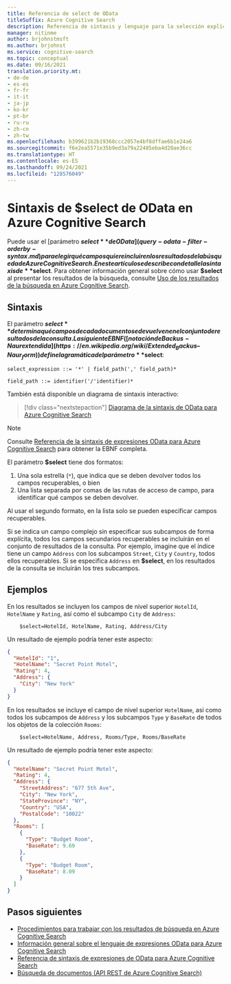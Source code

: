 ```yaml
---
title: Referencia de select de OData
titleSuffix: Azure Cognitive Search
description: Referencia de sintaxis y lenguaje para la selección explícita de campos que se van a devolver en los resultados de búsqueda de las consultas de Azure Cognitive Search.
manager: nitinme
author: brjohnstmsft
ms.author: brjohnst
ms.service: cognitive-search
ms.topic: conceptual
ms.date: 09/16/2021
translation.priority.mt:
- de-de
- es-es
- fr-fr
- it-it
- ja-jp
- ko-kr
- pt-br
- ru-ru
- zh-cn
- zh-tw
ms.openlocfilehash: b399621b2b19368ccc2057e4bf8dffae6b1e24a6
ms.sourcegitcommit: f6e2ea5571e35b9ed3a79a22485eba4d20ae36cc
ms.translationtype: HT
ms.contentlocale: es-ES
ms.lasthandoff: 09/24/2021
ms.locfileid: "128576049"
---
```

# <a name="odata-select-syntax-in-azure-cognitive-search"></a>Sintaxis de $select de OData en Azure Cognitive Search

 Puede usar el [parámetro **$select** de OData](query-odata-filter-orderby-syntax.md) para elegir qué campos quiere incluir en los resultados de la búsqueda de Azure Cognitive Search. En este artículo se describe con detalle la sintaxis de **$select**. Para obtener información general sobre cómo usar **$select** al presentar los resultados de la búsqueda, consulte [Uso de los resultados de la búsqueda en Azure Cognitive Search](search-pagination-page-layout.md).

## <a name="syntax"></a>Sintaxis

El parámetro **$select** determina qué campos de cada documento se devuelven en el conjunto de resultados de la consulta. La siguiente EBNF ([notación de Backus-Naur extendida](https://en.wikipedia.org/wiki/Extended_Backus–Naur_form)) define la gramática del parámetro **$select**:

<!-- Upload this EBNF using https://bottlecaps.de/rr/ui to create a downloadable railroad diagram. -->

```
select_expression ::= '*' | field_path(',' field_path)*

field_path ::= identifier('/'identifier)*
```

También está disponible un diagrama de sintaxis interactivo:

> [!div class="nextstepaction"]
> [Diagrama de la sintaxis de OData para Azure Cognitive Search](https://azuresearch.github.io/odata-syntax-diagram/#select_expression)

> [!NOTE]
> Consulte [Referencia de la sintaxis de expresiones OData para Azure Cognitive Search](search-query-odata-syntax-reference.md) para obtener la EBNF completa.

El parámetro **$select** tiene dos formatos:

1. Una sola estrella (`*`), que indica que se deben devolver todos los campos recuperables, o bien
1. Una lista separada por comas de las rutas de acceso de campo, para identificar qué campos se deben devolver.

Al usar el segundo formato, en la lista solo se pueden especificar campos recuperables.

Si se indica un campo complejo sin especificar sus subcampos de forma explícita, todos los campos secundarios recuperables se incluirán en el conjunto de resultados de la consulta. Por ejemplo, imagine que el índice tiene un campo `Address` con los subcampos `Street`, `City` y `Country`, todos ellos recuperables. Si se especifica `Address` en **$select**, en los resultados de la consulta se incluirán los tres subcampos.

## <a name="examples"></a>Ejemplos

En los resultados se incluyen los campos de nivel superior `HotelId`, `HotelName` y `Rating`, así como el subcampo `City` de `Address`:

```odata-filter-expr
    $select=HotelId, HotelName, Rating, Address/City
```

Un resultado de ejemplo podría tener este aspecto:

```json
{
  "HotelId": "1",
  "HotelName": "Secret Point Motel",
  "Rating": 4,
  "Address": {
    "City": "New York"
  }
}
```

En los resultados se incluye el campo de nivel superior `HotelName`, así como todos los subcampos de `Address` y los subcampos `Type` y `BaseRate` de todos los objetos de la colección `Rooms`:

```odata-filter-expr
    $select=HotelName, Address, Rooms/Type, Rooms/BaseRate
```

Un resultado de ejemplo podría tener este aspecto:

```json
{
  "HotelName": "Secret Point Motel",
  "Rating": 4,
  "Address": {
    "StreetAddress": "677 5th Ave",
    "City": "New York",
    "StateProvince": "NY",
    "Country": "USA",
    "PostalCode": "10022"
  },
  "Rooms": [
    {
      "Type": "Budget Room",
      "BaseRate": 9.69
    },
    {
      "Type": "Budget Room",
      "BaseRate": 8.09
    }
  ]
}
```

## <a name="next-steps"></a>Pasos siguientes  

- [Procedimientos para trabajar con los resultados de búsqueda en Azure Cognitive Search](search-pagination-page-layout.md)
- [Información general sobre el lenguaje de expresiones OData para Azure Cognitive Search](query-odata-filter-orderby-syntax.md)
- [Referencia de sintaxis de expresiones de OData para Azure Cognitive Search](search-query-odata-syntax-reference.md)
- [Búsqueda de documentos &#40;API REST de Azure Cognitive Search&#41;](/rest/api/searchservice/Search-Documents)